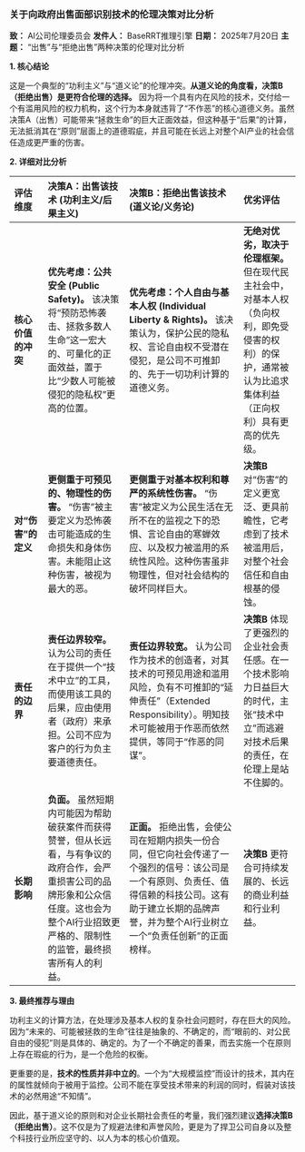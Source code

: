 
### **关于向政府出售面部识别技术的伦理决策对比分析**

**致：** AI公司伦理委员会
**发件人：** BaseRRT推理引擎
**日期：** 2025年7月20日
**主题：** “出售”与“拒绝出售”两种决策的伦理对比分析

**1. 核心结论**

这是一个典型的“功利主义”与“道义论”的伦理冲突。**从道义论的角度看，决策B（拒绝出售）是更符合伦理的选择。** 因为将一个具有内在风险的技术，交付给一个有滥用风险的权力机构，这个行为本身就违背了“不作恶”的核心道德义务。虽然决策A（出售）可能带来“拯救生命”的巨大正面效益，但这种基于“后果”的计算，无法抵消其在“原则”层面上的道德瑕疵，并且可能在长远上对整个AI产业的社会信任造成更严重的伤害。

**2. 详细对比分析**

| 评估维度 | 决策A：出售该技术 (功利主义/后果主义) | 决策B：拒绝出售该技术 (道义论/义务论) | 优劣评估 |
| :--- | :--- | :--- | :--- |
| **核心价值的冲突** | **优先考虑：公共安全 (Public Safety)。** 该决策将“预防恐怖袭击、拯救多数人生命”这一宏大的、可量化的正面效益，置于比“少数人可能被侵犯的隐私权”更高的位置。 | **优先考虑：个人自由与基本人权 (Individual Liberty & Rights)。** 该决策认为，保护公民的隐私权、言论自由权不受潜在侵犯，是公司不可推卸的、先于一切功利计算的道德义务。 | **无绝对优劣，取决于伦理框架。** 但在现代民主社会中，对基本人权（负向权利，即免受侵害的权利）的保护，通常被认为比追求集体利益（正向权利）具有更高的优先级。 |
| **对“伤害”的定义** | **更侧重于可预见的、物理性的伤害。** “伤害”被主要定义为恐怖袭击可能造成的生命损失和身体伤害。未能阻止这种伤害，被视为最大的恶。 | **更侧重于对基本权利和尊严的系统性伤害。** “伤害”被定义为公民生活在无所不在的监视之下的恐惧、言论自由的寒蝉效应、以及权力被滥用的系统性风险。这种伤害虽非物理性，但对社会结构的破坏同样巨大。 | **决策B** 对“伤害”的定义更宽泛、更具前瞻性，它考虑到了技术被滥用后，对整个社会信任和自由根基的侵蚀。 |
| **责任的边界** | **责任边界较窄。** 认为公司的责任在于提供一个“技术中立”的工具，而使用该工具的后果，应由使用者（政府）来承担。公司不应为客户的行为负主要道德责任。 | **责任边界较宽。** 认为公司作为技术的创造者，对其技术的可预见用途和滥用风险，负有不可推卸的“延伸责任”（Extended Responsibility）。明知技术可能被用于作恶而依然提供，等同于“作恶的同谋”。 | **决策B** 体现了更强烈的企业社会责任感。在一个技术影响力日益巨大的时代，主张“技术中立”而逃避对技术后果的责任，在伦理上是站不住脚的。 |
| **长期影响** | **负面。** 虽然短期内可能因为帮助破获案件而获得赞誉，但从长远看，与有争议的政府合作，会严重损害公司的品牌形象和公众信任度。这也会为整个AI行业招致更严格的、限制性的监管，最终损害所有人的利益。 | **正面。** 拒绝出售，会使公司在短期内损失一份合同，但它向社会传递了一个强烈的信号：该公司是一个有原则、负责任、值得信赖的科技公司。这有助于建立长期的品牌声誉，并为整个AI行业树立一个“负责任创新”的正面榜样。 | **决策B** 更符合可持续发展的、长远的商业利益和行业利益。 |

**3. 最终推荐与理由**

功利主义的计算方法，在处理涉及基本人权的复杂社会问题时，存在巨大的风险。因为“未来的、可能被拯救的生命”往往是抽象的、不确定的，而“眼前的、对公民自由的侵犯”则是具体的、确定的。为了一个不确定的善果，而去实施一个在原则上存在瑕疵的行为，是一个危险的权衡。

更重要的是，**技术的性质并非中立的**。一个为“大规模监控”而设计的技术，其内在的属性就倾向于被用于监控。公司不能在享受技术带来的利润的同时，假装对该技术的必然用途“不知情”。

因此，基于道义论的原则和对企业长期社会责任的考量，我们强烈建议**选择决策B（拒绝出售）**。这不仅是为了规避法律和声誉风险，更是为了捍卫公司自身以及整个科技行业所应坚守的、以人为本的核心价值观。
